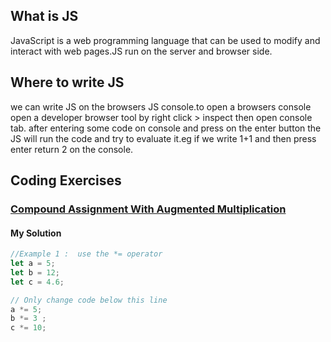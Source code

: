 ## What is JS
JavaScript is a web programming language that can be used to modify and interact with web pages.JS run on the server and browser side.

## Where to write JS
we can write JS on the browsers JS console.to open a browsers console open a developer browser tool by right click > inspect then open console tab. after entering some code on console and press on the enter button the JS will run the code and try to evaluate it.eg if we write 1+1 and then press enter return 2 on the console. 


## Coding Exercises

### [Compound Assignment With Augmented Multiplication](https://www.freecodecamp.org/learn/javascript-algorithms-and-data-structures/basic-javascript/compound-assignment-with-augmented-multiplication)

#### My Solution
```javascript
//Example 1 :  use the *= operator
let a = 5;
let b = 12;
let c = 4.6;

// Only change code below this line
a *= 5;
b *= 3 ;
c *= 10;
```

